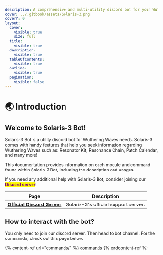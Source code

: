 ```yaml
---
description: A comprehensive and multi-utility discord bot for your Wuthering Waves needs.
cover: ../.gitbook/assets/Solaris-3.png
coverY: 0
layout:
  cover:
    visible: true
    size: full
  title:
    visible: true
  description:
    visible: true
  tableOfContents:
    visible: true
  outline:
    visible: true
  pagination:
    visible: false
---
```


# 🌏 Introduction

## Welcome to Solaris-3 Bot!

Solaris-3 Bot is a utility discord bot for Wuthering Waves needs. Solaris-3 comes with handy features that help you seek information regarding Wuthering Waves such as: Resonator Kit, Resonance Chain, Patch Calendar, and many more!

This documentation provides information on each module and command found within Solaris-3 Bot, including the description and usages.

If you need any additional help with Solaris-3 Bot, consider joining our <mark style="color:purple;">**Discord server**</mark>!

<table data-header-hidden data-full-width="false"><thead><tr><th>Page</th><th>Description</th></tr></thead><tbody><tr><td><a href="https://discord.gg/wwi"><strong>Official Discord Server</strong></a></td><td>Solaris-3's official support server.</td></tr></tbody></table>

## How to interact with the bot?

You only need to join our discord server. Then head to bot channel. For the commands, check out this page below.

{% content-ref url="commands/" %}
[commands](commands/)
{% endcontent-ref %}
